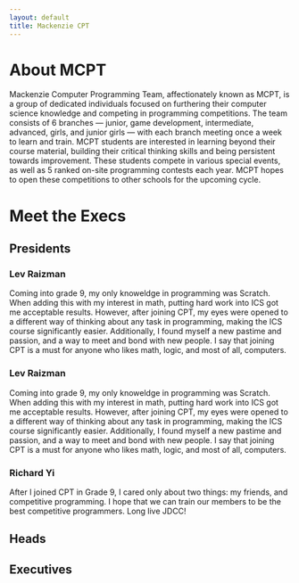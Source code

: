 ```yaml
---
layout: default
title: Mackenzie CPT
---
```


# About MCPT
Mackenzie Computer Programming Team, affectionately known as MCPT, is a group of dedicated individuals focused on furthering their computer science knowledge and competing in programming competitions.  The team consists of 6 branches — junior, game development, intermediate, advanced, girls, and junior girls — with each branch meeting once a week to learn and train.  MCPT students are interested in learning beyond their course material, building their critical thinking skills and being persistent towards improvement.  These students compete in various special events, as well as 5 ranked on-site programming contests each year.  MCPT hopes to open these competitions to other schools for the upcoming cycle.

# Meet the Execs

## Presidents

### Lev Raizman
Coming into grade 9, my only knoweldge in programming was Scratch. When adding this with my interest in math, putting hard work into ICS got me acceptable results. However, after joining CPT, my eyes were opened to a different way of thinking about any task in programming, making the ICS course significantly easier. Additionally, I found myself a new pastime and passion, and a way to meet and bond with new people. I say that joining CPT is a must for anyone who likes math, logic, and most of all, computers.

### Lev Raizman
Coming into grade 9, my only knoweldge in programming was Scratch. When adding this with my interest in math, putting hard work into ICS got me acceptable results. However, after joining CPT, my eyes were opened to a different way of thinking about any task in programming, making the ICS course significantly easier. Additionally, I found myself a new pastime and passion, and a way to meet and bond with new people. I say that joining CPT is a must for anyone who likes math, logic, and most of all, computers.

### Richard Yi
After I joined CPT in Grade 9, I cared only about two things: my friends, and competitive programming. I hope that we can train our members to be the best competitive programmers. Long live JDCC!

## Heads


## Executives

